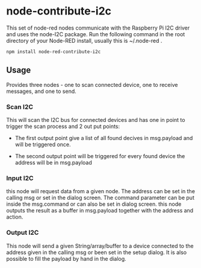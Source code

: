# node-contribute-i2c
This set of node-red nodes communicate with the Raspberry Pi I2C driver and uses the node-I2C package.
Run the following command in the root directory of your Node-RED install, usually
this is ~/.node-red .

    npm install node-red-contribute-i2c

Usage
-----

Provides three nodes - one to scan connected device, one to receive messages, and one to send.

### Scan I2C
This will scan the I2C bus for connected devices and has one in point to trigger the scan process and 2 out put points:

- The first output point give a list of all found decives in msg.payload and will be triggered once.
    
- The second output point will be triggered for every found device the address will be in msg.payload
    
### Input I2C 
this node will request data from a given node. The address can be set in the calling msg or set in the dialog screen. The command parameter can be put inside the msg.command or can also be set in dialog screen. this node outputs the result as a buffer in msg.payload together with the address and action.

### Output I2C
This node will send a given String/array/buffer to a device connected to the address given in the calling msg or been set in the setup dialog. It is also possible to fill the payload by hand in the dialog.

